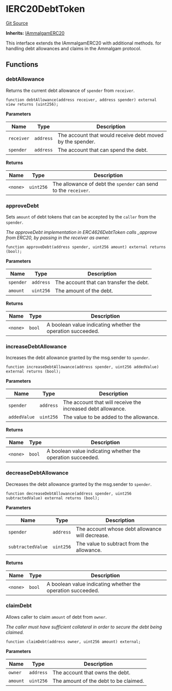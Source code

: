 # IERC20DebtToken
[Git Source](https://github.com/Ammalgam-Protocol/core-v1/blob/922bb12a291a5f6729dd85abc24fc6fec504a108/contracts/interfaces/tokens/IERC20DebtToken.sol)

**Inherits:**
[IAmmalgamERC20](/contracts/interfaces/tokens/IAmmalgamERC20.sol/interface.IAmmalgamERC20.md)

This interface extends the IAmmalgamERC20 with additional methods.
for handling debt allowances and claims in the Ammalgam protocol.


## Functions
### debtAllowance

Returns the current debt allowance of `spender` from `receiver`.


```solidity
function debtAllowance(address receiver, address spender) external view returns (uint256);
```
**Parameters**

|Name|Type|Description|
|----|----|-----------|
|`receiver`|`address`|The account that would receive debt moved by the spender.|
|`spender`|`address`|The account that can spend the debt.|

**Returns**

|Name|Type|Description|
|----|----|-----------|
|`<none>`|`uint256`|The allowance of debt the `spender` can send to the `receiver`.|


### approveDebt

Sets `amount` of debt tokens that can be accepted by the `caller` from the `spender`.

*The approveDebt implementation in ERC4626DebtToken calls _approve from ERC20, by passing in
the receiver as owner.*


```solidity
function approveDebt(address spender, uint256 amount) external returns (bool);
```
**Parameters**

|Name|Type|Description|
|----|----|-----------|
|`spender`|`address`|The account that can transfer the debt.|
|`amount`|`uint256`|The amount of the debt.|

**Returns**

|Name|Type|Description|
|----|----|-----------|
|`<none>`|`bool`|A boolean value indicating whether the operation succeeded.|


### increaseDebtAllowance

Increases the debt allowance granted by the msg.sender to `spender`.


```solidity
function increaseDebtAllowance(address spender, uint256 addedValue) external returns (bool);
```
**Parameters**

|Name|Type|Description|
|----|----|-----------|
|`spender`|`address`|The account that will receive the increased debt allowance.|
|`addedValue`|`uint256`|The value to be added to the allowance.|

**Returns**

|Name|Type|Description|
|----|----|-----------|
|`<none>`|`bool`|A boolean value indicating whether the operation succeeded.|


### decreaseDebtAllowance

Decreases the debt allowance granted by the msg.sender to `spender`.


```solidity
function decreaseDebtAllowance(address spender, uint256 subtractedValue) external returns (bool);
```
**Parameters**

|Name|Type|Description|
|----|----|-----------|
|`spender`|`address`|The account whose debt allowance will decrease.|
|`subtractedValue`|`uint256`|The value to subtract from the allowance.|

**Returns**

|Name|Type|Description|
|----|----|-----------|
|`<none>`|`bool`|A boolean value indicating whether the operation succeeded.|


### claimDebt

Allows caller to claim `amount` of debt from `owner`.

*The caller must have sufficient collateral in order to secure the debt being claimed.*


```solidity
function claimDebt(address owner, uint256 amount) external;
```
**Parameters**

|Name|Type|Description|
|----|----|-----------|
|`owner`|`address`|The account that owns the debt.|
|`amount`|`uint256`|The amount of the debt to be claimed.|


